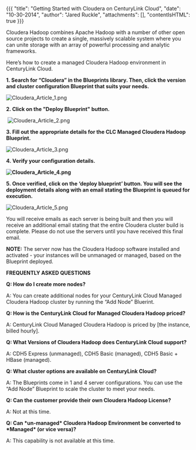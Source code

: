 {{{
  "title": "Getting Started with Cloudera on CenturyLink Cloud",
  "date": "10-30-2014",
  "author": "Jared Ruckle",
  "attachments": [],
  "contentIsHTML": true
}}}

<p>Cloudera Hadoop combines Apache Hadoop with a number of other open source projects to create a single, massively scalable system where you can unite storage with an array of powerful processing and analytic frameworks.</p>
<p>Here’s how to create a managed Cloudera Hadoop environment in CenturyLink Cloud.</p>
<p><strong>1.&nbsp;Search for “Cloudera” in the Blueprints library. Then, click the version and cluster configuration Blueprint that suits your needs.</strong>
</p>
<p><img src="https://t3n.zendesk.com/attachments/token/RWzHCc732wFk8dPiiGo1bnnsY/?name=Cloudera_Article_1.png" alt="Cloudera_Article_1.png" />
</p>
<p><strong>2. Click on the "Deploy Blueprint" button.</strong>
</p>
<p>&nbsp;<img src="https://t3n.zendesk.com/attachments/token/esjEXVwmqWjI7DHGSNtrAdGW1/?name=Cloudera_Article_2.png" alt="Cloudera_Article_2.png" /></p>
<p><strong>3.&nbsp;Fill out the appropriate details for the CLC Managed Cloudera Hadoop Blueprint.</strong>
</p>
<p><img src="https://t3n.zendesk.com/attachments/token/Ob13N2J0Z800Hwp6MuXp0fDWt/?name=Cloudera_Article_3.png" alt="Cloudera_Article_3.png" />
</p>
<p><strong>4.&nbsp;Verify your configuration details.</strong>
</p>
<p><strong><img src="https://t3n.zendesk.com/attachments/token/XUmS3ihF9j9ZzuUag1it3iJCT/?name=Cloudera_Article_4.png" alt="Cloudera_Article_4.png" /></strong>
</p>
<p><strong>5.&nbsp;Once verified, click on the ‘deploy blueprint’ button. You will see the deployment details along with an email stating the Blueprint is queued for execution.</strong>
</p>
<p><img src="https://t3n.zendesk.com/attachments/token/65hVJPzEIf7LYj6d8HFt4HygP/?name=Cloudera_Article_5.png" alt="Cloudera_Article_5.png" /></p>
<p>You will receive emails as each server is being built and then you will receive an additional email stating that the entire Cloudera cluster build is complete. Please do not use the servers until you have received this final email.</p>
<p><strong>NOTE:</strong>&nbsp;The server now has the Cloudera Hadoop software installed and activated - your instances will be unmanaged or managed, based on the Blueprint deployed.</p>
<p><strong>FREQUENTLY ASKED QUESTIONS</strong>
</p>
<p><strong>Q: How do I create more nodes?</strong>
</p>
<p>A: You can create additional nodes for your CenturyLink Cloud Managed Cloudera Hadoop cluster by running the “Add Node” Bluerint.</p>
<p><strong>Q: How is the CenturyLink Cloud for Managed Cloudera Hadoop priced?</strong>
</p>
<p>A: CenturyLink Cloud Managed Cloudera Hadoop is priced by [the instance, billed hourly].</p>
<p><strong>Q: What Versions of Cloudera Hadoop does CenturyLink Cloud support?</strong>
</p>
<p>A: CDH5 Express (unmanaged), CDH5 Basic (managed), CDH5 Basic + HBase (managed).</p>
<p><strong>Q: What cluster options are available on CenturyLink Cloud?</strong>
</p>
<p>A: The Blueprints come in 1 and 4 server configurations. You can use the “Add Node” Blueprint to scale the cluster to meet your needs.</p>
<p><strong>Q: Can the customer provide their own Cloudera Hadoop License?</strong>
</p>
<p>A: Not at this time.
</p>
<p><strong>Q: Can *un-managed* Cloudera Hadoop Environment be converted to *Managed* (or vice versa)?</strong>
</p>
<p>A: This capability is not available at this time.</p>
